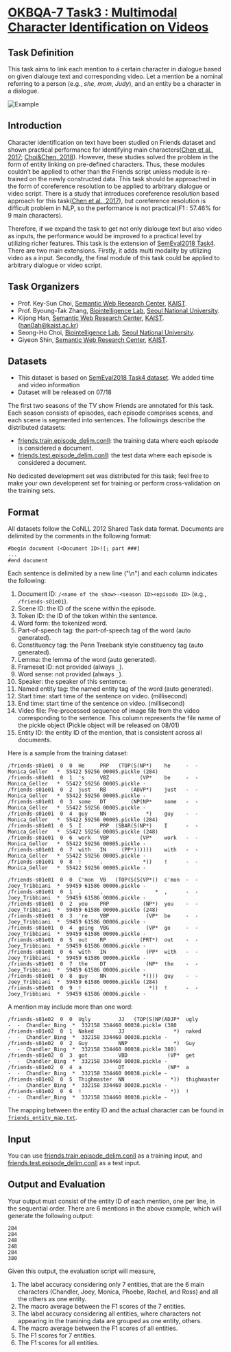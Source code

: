 # [OKBQA-7 Task3 : Multimodal Character Identification on Videos](http://7.okbqa.org/hackathon/task/task3)

## Task Definition
This task aims to link each mention to a certain character in dialogue based on given dialouge text and corresponding video. 
Let a mention be a nominal referring to a person (e.g., *she*, *mom*, *Judy*), and an entity be a character in a dialogue.

![Example](https://image.ibb.co/fm4iP8/multi_modal_character_identification.png)

## Introduction
Character identification on text have been studied on Friends dataset and shown practical performance for identifying main characters([Chen et al., 2017](http://www.aclweb.org/anthology/K17-1023); [Choi&Chen, 2018](http://www.aclweb.org/anthology/S18-1007)).  However, these studies solved the problem in the form of entity linking on pre-defined characters. Thus, these modules couldn’t be applied to other than the Friends script unless module is re-trained on the newly constructed data. This task should be approached in the form of coreference resolution to be applied to arbitrary dialogue or video script. There is a study that introduces coreference resolution based approach for this task([Chen et al., 2017](http://www.aclweb.org/anthology/K17-1023)), but coreference resolution is difficult problem in NLP, so the performance is not practical(F1 : 57.46% for 9 main characters). 

Therefore, if we expand the task to get not only dialouge text but also video as inputs, the performance would be improved to a practical level by utilizing richer features.  This task is the extension of [SemEval2018 Task4](https://github.com/emorynlp/semeval-2018-task4). There are two main extensions. Firstly, it adds multi modality by utilizing video as a input. Secondly, the final module of this task could be applied to arbitrary dialogue or video script.

## Task Organizers

* Prof. Key-Sun Choi, [Semantic Web Research Center](http://semanticweb.kaist.ac.kr/), [KAIST](http://www.kaist.edu).
* Prof. Byoung-Tak Zhang, [Biointelligence Lab](https://bi.snu.ac.kr/), [Seoul National University](http://www.useoul.edu/).
* Kijong Han, [Semantic Web Research Center](http://semanticweb.kaist.ac.kr/), [KAIST](http://www.kaist.edu). (han0ah@kaist.ac.kr)
* Seong-Ho Choi, [Biointelligence Lab](https://bi.snu.ac.kr/), [Seoul National University](http://www.useoul.edu/).
* Giyeon Shin, [Semantic Web Research Center](http://semanticweb.kaist.ac.kr/), [KAIST](http://www.kaist.edu).

## Datasets
* This dataset is based on [SemEval2018 Task4 dataset](https://github.com/emorynlp/semeval-2018-task4). We added time and video information
* Dataset will be released on 07/18

The first two seasons of the TV show Friends are annotated for this task. 
Each season consists of episodes, each episode comprises scenes, and each scene is segmented into sentences. 
The followings describe the distributed datasets:

* [friends.train.episode_delim.conll](data/friends.train.episode_delim.conll): the training data where each episode is considered a document.
* [friends.test.episode_delim.conll](data/friends.test.episode_delim.conll): the test data where each episode is considered a document.

No dedicated development set was distributed for this task; feel free to make your own development set for training or perform cross-validation on the training sets.

## Format
All datasets follow the CoNLL 2012 Shared Task data format.
Documents are delimited by the comments in the following format:

```
#begin document (<Document ID>)[; part ###]
...
#end document
```

Each sentence is delimited by a new line ("\n") and each column indicates the following:

1. Document ID: `/<name of the show>-<season ID><episode ID>` (e.g., `/friends-s01e01`).
1. Scene ID: the ID of the scene within the episode.
1. Token ID: the ID of the token within the sentence.
1. Word form: the tokenized word.
1. Part-of-speech tag: the part-of-speech tag of the word (auto generated).
1. Constituency tag: the Penn Treebank style constituency tag (auto generated).
1. Lemma: the lemma of the word (auto generated).
1. Frameset ID: not provided (always `_`).
1. Word sense: not provided (always `_`).
1. Speaker: the speaker of this sentence.
1. Named entity tag: the named entity tag of the word (auto generated).
1. Start time: start time of the sentence on video. (millisecond)
1. End time: start time of the sentence on video. (millisecond)
1. Video file: Pre-processed sequence of image file from the video corresponding to the sentence. This column represents the file name of the pickle object
(Pickle object will be released on 08/01)
1. Entity ID: the entity ID of the mention, that is consistent across all documents.

Here is a sample from the training dataset:

```
/friends-s01e01  0  0  He     PRP   (TOP(S(NP*)    he     -  -  Monica_Geller   *  55422 59256 00005.pickle (284)
/friends-s01e01  0  1  's     VBZ          (VP*    be     -  -  Monica_Geller   *  55422 59256 00005.pickle -
/friends-s01e01  0  2  just   RB        (ADVP*)    just   -  -  Monica_Geller   *  55422 59256 00005.pickle -
/friends-s01e01  0  3  some   DT        (NP(NP*    some   -  -  Monica_Geller   *  55422 59256 00005.pickle -
/friends-s01e01  0  4  guy    NN             *)    guy    -  -  Monica_Geller   *  55422 59256 00005.pickle (284)
/friends-s01e01  0  5  I      PRP  (SBAR(S(NP*)    I      -  -  Monica_Geller   *  55422 59256 00005.pickle (248)
/friends-s01e01  0  6  work   VBP          (VP*    work   -  -  Monica_Geller   *  55422 59256 00005.pickle -
/friends-s01e01  0  7  with   IN     (PP*))))))    with   -  -  Monica_Geller   *  55422 59256 00005.pickle -
/friends-s01e01  0  8  !      .             *))    !      -  -  Monica_Geller   *  55422 59256 00005.pickle -
```
```
/friends-s01e01  0  0  C'mon  VB   (TOP(S(S(VP*))  c'mon  -  -  Joey_Tribbiani  *  59459 61586 00006.pickle -
/friends-s01e01  0  1  ,      ,                 *  ,      -  -  Joey_Tribbiani  *  59459 61586 00006.pickle -
/friends-s01e01  0  2  you    PRP           (NP*)  you    -  -  Joey_Tribbiani  *  59459 61586 00006.pickle (248)
/friends-s01e01  0  3  're    VBP            (VP*  be     -  -  Joey_Tribbiani  *  59459 61586 00006.pickle -
/friends-s01e01  0  4  going  VBG            (VP*  go     -  -  Joey_Tribbiani  *  59459 61586 00006.pickle -
/friends-s01e01  0  5  out    RP           (PRT*)  out    -  -  Joey_Tribbiani  *  59459 61586 00006.pickle -
/friends-s01e01  0  6  with   IN             (PP*  with   -  -  Joey_Tribbiani  *  59459 61586 00006.pickle -
/friends-s01e01  0  7  the    DT             (NP*  the    -  -  Joey_Tribbiani  *  59459 61586 00006.pickle -
/friends-s01e01  0  8  guy    NN            *))))  guy    -  -  Joey_Tribbiani  *  59459 61586 00006.pickle (284)
/friends-s01e01  0  9  !      .               *))  !      -  -  Joey_Tribbiani  *  59459 61586 00006.pickle -
```

A mention may include more than one word:

```
/friends-s01e02  0  0  Ugly         JJ   (TOP(S(NP(ADJP*  ugly         -  -  Chandler_Bing  *  332158 334460 00038.pickle (380
/friends-s01e02  0  1  Naked        JJ                *)  naked        -  -  Chandler_Bing  *  332158 334460 00038.pickle -
/friends-s01e02  0  2  Guy          NNP               *)  Guy          -  -  Chandler_Bing  *  332158 334460 00038.pickle 380)
/friends-s01e02  0  3  got          VBD             (VP*  get          -  -  Chandler_Bing  *  332158 334460 00038.pickle -
/friends-s01e02  0  4  a            DT              (NP*  a            -  -  Chandler_Bing  *  332158 334460 00038.pickle -
/friends-s01e02  0  5  Thighmaster  NN               *))  thighmaster  -  -  Chandler_Bing  *  332158 334460 00038.pickle -
/friends-s01e02  0  6  !            .                *))  !            -  -  Chandler_Bing  *  332158 334460 00038.pickle -

```

The mapping between the entity ID and the actual character can be found in [`friends_entity_map.txt`](data/friends_entity_map.txt).

## Input
You can use [friends.train.episode_delim.conll](data/friends.train.episode_delim.conll) as a training input, and [friends.test.episode_delim.conll](data/friends.test.episode_delim.conll) as a test input.

## Output and Evaluation
Your output must consist of the entity ID of each mention, one per line, in the sequential order.  There are 6 mentions in the above example, which will generate the following output:

```
284
284
248
248
284
380
```


Given this output, the evaluation script will measure,

1. The label accuracy considering only 7 entities, that are the 6 main characters (Chandler, Joey, Monica, Phoebe, Rachel, and Ross) and all the others as one entity.
1. The macro average between the F1 scores of the 7 entities.
1. The label accuracy considering all entities, where characters not appearing in the tranining data are grouped as one entity, others.
1. The macro average between the F1 scores of all entities.
1. The F1 scores for 7 entities.
1. The F1 scores for all entities.
